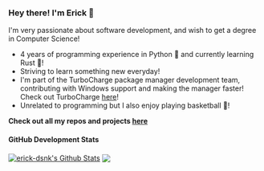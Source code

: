 ### Hey there! I'm Erick 👋

I'm very passionate about software development, and wish to get a degree in Computer Science!

* 4 years of programming experience in Python 🐍 and currently learning Rust 🦀!
* Striving to learn something new everyday!
* I'm part of the TurboCharge package manager development team, contributing with Windows support and making the manager faster! Check out TurboCharge [here](https://github.com/erick-dsnk/TurboCharge)!
* Unrelated to programming but I also enjoy playing basketball 🏀!

**Check out all my repos and projects [here](https://github.com/erick-dsnk?tab=repositories)**

#### GitHub Development Stats
<a href="https://github.com/erick-dsnk">
<img align="center" alt="erick-dsnk's Github Stats" src="https://github-readme-stats.codestackr.vercel.app/api?username=erick-dsnk&show_icons=true&hide_border=true&count_private=true&include_all_commits=true&theme=radical" /></a>

<a href="https://github.com/saint-dsnk">
  <img align="center" src="https://github-readme-stats.anuraghazra1.vercel.app/api/top-langs/?username=erick-dsnk&layout=compact&theme=radical" />
</a>
